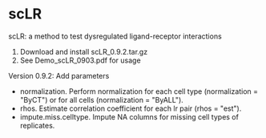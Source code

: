 # scLR
scLR: a method to test dysregulated ligand-receptor interactions

1. Download and install scLR_0.9.2.tar.gz
2. See Demo_scLR_0903.pdf for usage

Version 0.9.2:
Add parameters
- normalization. Perform normalization for each cell type (normalization = "ByCT") or for all cells (normalization = "ByALL").
- rhos. Estimate correlation coefficient for each lr pair (rhos = "est").
- impute.miss.celltype. Impute NA columns for missing cell types of replicates. 
